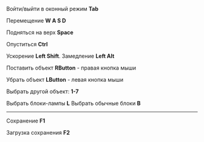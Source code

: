 Войти/выйти в оконный режим **Tab**

Перемещение  **W A S D**

Подняться на верх **Space**

Опуститься **Ctrl**

Ускорение **Left Shift**. Замедление **Left Alt**

Поставить объект **RButton** - правая кнопка мыши

Убрать объект  **LButton** - левая кнопка мыши

Выбрать другой объект: **1-7**

Выбрать блоки-лампы **L**
Выбрать обычные блоки **B**


----------------

Сохранение **F1**

Загрузка сохранения **F2**

  
